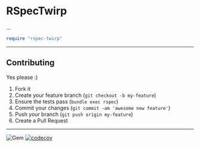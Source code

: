 RSpecTwirp
======
...


```ruby
require "rspec-twirp"
```


----
## Contributing

Yes please  :)

1. Fork it
1. Create your feature branch (`git checkout -b my-feature`)
1. Ensure the tests pass (`bundle exec rspec`)
1. Commit your changes (`git commit -am 'awesome new feature'`)
1. Push your branch (`git push origin my-feature`)
1. Create a Pull Request


----
![Gem](https://img.shields.io/gem/dt/rspec-twirp?style=plastic)
[![codecov](https://codecov.io/gh/dpep/rspec-twirp/branch/main/graph/badge.svg)](https://codecov.io/gh/dpep/rspec-twirp)
